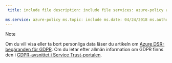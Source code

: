 ```yaml
---
 title: include file description: include file services: azure-policy author: eross-msft
 
ms.service: azure-policy ms.topic: include ms.date: 04/24/2018 ms.author: lizross ms.custom: include file ms.collection: M365-identity-device-management
---
```


>[!Note] 
>Om du vill visa eller ta bort personliga data läser du artikeln om [Azure DSR-begäranden för GDPR](https://docs.microsoft.com/microsoft-365/compliance/gdpr-dsr-azure). Om du letar efter allmän information om GDPR finns den i [GDPR-avsnittet i Service Trust-portalen](https://servicetrust.microsoft.com/ViewPage/GDPRGetStarted).
